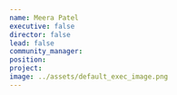 ```yaml
---
name: Meera Patel
executive: false
director: false
lead: false
community_manager:   
position:  
project:  
image: ../assets/default_exec_image.png
---
```

